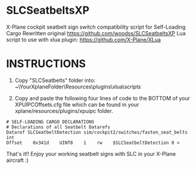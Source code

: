 # SLCSeatbeltsXP
X-Plane cockpit seatbelt sign switch compatibility script for Self-Loading Cargo
Rewritten original https://github.com/woodss/SLCSeatbeltsXP
Lua script to use with xlua plugin: https://github.com/X-Plane/XLua

# INSTRUCTIONS
1. Copy "SLCSeatbelts" folder into: ~\YourXplaneFolder\Resources\plugins\xlua\scripts

1. Copy and paste the following four lines of code to the BOTTOM of your XPUIPCOffsets.cfg file which can be found in your xplane/resources/plugins/xpuipc folder.

```
# SELF-LOADING CARGO DECLARATIONS
# Declarations of all Seatbelt Datarefs
Dataref SLCSeatbeltDetection sim/cockpit2/switches/fasten_seat_belts int
Offset    0x341d    UINT8    1    rw    $SLCSeatbeltDetection 0 > 
```
That's it!!
Enjoy your working seatbelt signs with SLC in your X-Plane aircraft :)
